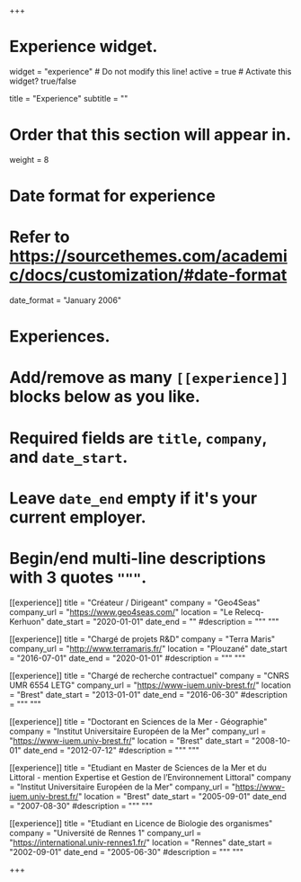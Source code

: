 +++
# Experience widget.
widget = "experience"  # Do not modify this line!
active = true  # Activate this widget? true/false

title = "Experience"
subtitle = ""

# Order that this section will appear in.
weight = 8

# Date format for experience
#   Refer to https://sourcethemes.com/academic/docs/customization/#date-format
date_format = "January 2006"

# Experiences.
#   Add/remove as many `[[experience]]` blocks below as you like.
#   Required fields are `title`, `company`, and `date_start`.
#   Leave `date_end` empty if it's your current employer.
#   Begin/end multi-line descriptions with 3 quotes `"""`.

[[experience]]
  title = "Créateur / Dirigeant"
  company = "Geo4Seas"
  company_url = "https://www.geo4seas.com/"
  location = "Le Relecq-Kerhuon"
  date_start = "2020-01-01"
  date_end = ""
  #description = """ """

[[experience]]
  title = "Chargé de projets R&D"
  company = "Terra Maris"
  company_url = "http://www.terramaris.fr/"
  location = "Plouzané"
  date_start = "2016-07-01"
  date_end = "2020-01-01"
  #description = """ """

[[experience]]
  title = "Chargé de recherche contractuel"
  company = "CNRS UMR 6554 LETG"
  company_url = "https://www-iuem.univ-brest.fr/"
  location = "Brest"
  date_start = "2013-01-01"
  date_end = "2016-06-30"
  #description = """ """
  
[[experience]]
  title = "Doctorant en Sciences de la Mer - Géographie"
  company = "Institut Universitaire Européen de la Mer"
  company_url = "https://www-iuem.univ-brest.fr/"
  location = "Brest"
  date_start = "2008-10-01"
  date_end = "2012-07-12"
  #description = """ """

[[experience]]
  title = "Etudiant en Master de Sciences de la Mer et du Littoral - mention Expertise et Gestion de l’Environnement Littoral"
  company = "Institut Universitaire Européen de la Mer"
  company_url = "https://www-iuem.univ-brest.fr/"
  location = "Brest"
  date_start = "2005-09-01"
  date_end = "2007-08-30"
  #description = """ """

[[experience]]
  title = "Etudiant en Licence de Biologie des organismes"
  company = "Université de Rennes 1"
  company_url = "https://international.univ-rennes1.fr/"
  location = "Rennes"
  date_start = "2002-09-01"
  date_end = "2005-06-30"
  #description = """ """

+++
